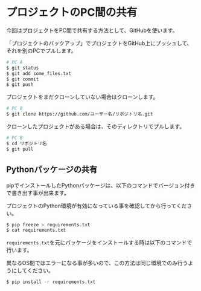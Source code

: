 # プロジェクトのPC間の共有
今回はプロジェクトをPC間で共有する方法として、GitHubを使います。

「プロジェクトのバックアップ」でプロジェクトをGitHub上にプッシュして、それを別のPCでプルします。

```bash
# PC A
$ git status
$ git add some_files.txt
$ git commit
$ git push
```

プロジェクトをまだクローンしていない場合はクローンします。

```bash
# PC B
$ git clone https://github.com/ユーザー名/リポジトリ名.git
```

クローンしたプロジェクトがある場合は、そのディレクトリでプルします。

```bash
# PC B
$ cd リポジトリ名
$ git pull
```

## Pythonパッケージの共有
pipでインストールしたPythonパッケージは、以下のコマンドでバージョン付きで書き出す事が出来ます。

プロジェクトのPython環境が有効になっている事を確認してから行ってください。

```bash
$ pip freeze > requirements.txt
$ cat requirements.txt
```

`requirements.txt`を元にパッケージをインストールする時は以下のコマンドで行います。

異なるOS間ではエラーになる事が多いので、この方法は同じ環境でのみ行うようにしてください。

```bash
$ pip install -r requirements.txt
```
